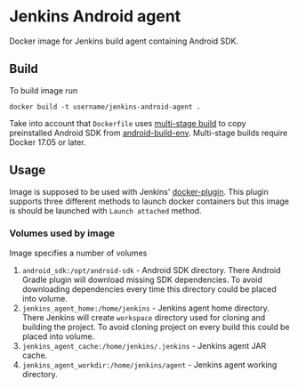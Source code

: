 # Jenkins Android agent

Docker image for Jenkins build agent containing Android SDK.

## Build
To build image run
```
docker build -t username/jenkins-android-agent .
```

Take into account that `Dockerfile` uses [multi-stage build][2] to copy
preinstalled Android SDK from [android-build-env][3]. Multi-stage builds require
Docker 17.05 or later.

## Usage
Image is supposed to be used with Jenkins' [docker-plugin][1]. This plugin
supports three different methods to launch docker containers but this image is
should be launched with `Launch attached` method.

### Volumes used by image
Image specifies a number of volumes
1. `android_sdk:/opt/android-sdk` - Android SDK directory. There Android Gradle
plugin will download missing SDK dependencies. To avoid downloading dependencies
every time this directory could be placed into volume.
2. `jenkins_agent_home:/home/jenkins` - Jenkins agent home  directory. There
Jenkins will create `workspace` directory used for cloning and building the
project. To avoid cloning project on every build this could be placed into volume.
3. `jenkins_agent_cache:/home/jenkins/.jenkins` - Jenkins agent JAR cache.
4. `jenkins_agent_workdir:/home/jenkins/agent` - Jenkins agent working directory.


[1]: https://plugins.jenkins.io/docker-plugin
[2]: https://docs.docker.com/develop/develop-images/multistage-build/
[3]: https://github.com/alapshin/android-build-env
